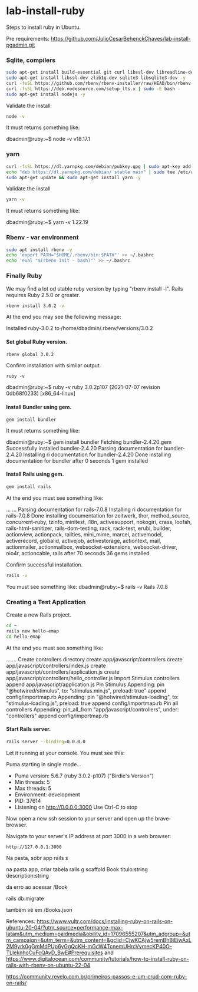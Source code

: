 # lab-install-ruby

Steps to install ruby in Ubuntu.

Pre requirements: https://github.com/JulioCesarBehenckChaves/lab-install-pgadmin.git

### Sqlite, compilers

```bash
sudo apt-get install build-essential git curl libssl-dev libreadline-dev zlib1g-dev autoconf bison build-essential libyaml-dev libreadline-dev libncurses5-dev libffi-dev libgdbm-dev -y
sudo apt-get install libssl-dev zlib1g-dev sqlite3 libsqlite3-dev -y
curl -fsSL https://github.com/rbenv/rbenv-installer/raw/HEAD/bin/rbenv-installer | bash
curl -fsSL https://deb.nodesource.com/setup_lts.x | sudo -E bash -
sudo apt-get install nodejs -y
```

Validate the install:

```bash
node -v
```

It must returns something like:

dbadmin@ruby:~$ node -v
v18.17.1

### yarn

```bash
curl -fsSL https://dl.yarnpkg.com/debian/pubkey.gpg | sudo apt-key add -
echo "deb https://dl.yarnpkg.com/debian/ stable main" | sudo tee /etc/apt/sources.list.d/yarn.list
sudo apt-get update && sudo apt-get install yarn -y
```

Validate the install

```bash
yarn -v
```

It must returns something like:

dbadmin@ruby:~$ yarn -v
1.22.19

### Rbenv - var environment

```bash
sudo apt install rbenv -y
echo 'export PATH="$HOME/.rbenv/bin:$PATH"' >> ~/.bashrc
echo 'eval "$(rbenv init - bash)"' >> ~/.bashrc
```

### Finally Ruby

We may find a lot od stable ruby version by typing "rbenv install -l". Rails requires Ruby 2.5.0 or greater.

```bash
rbenv install 3.0.2 -v
```

At the end you may see the following message:

Installed ruby-3.0.2 to /home/dbadmin/.rbenv/versions/3.0.2

#### Set global Ruby version.

```bash
rbenv global 3.0.2
```

Confirm installation with similar output.

```bahs
ruby -v
```

dbadmin@ruby:~$ ruby -v
ruby 3.0.2p107 (2021-07-07 revision 0db68f0233) [x86_64-linux]

#### Install Bundler using gem.

```bahs
gem install bundler
```

It must returns something like:

dbadmin@ruby:~$ gem install bundler
Fetching bundler-2.4.20.gem
Successfully installed bundler-2.4.20
Parsing documentation for bundler-2.4.20
Installing ri documentation for bundler-2.4.20
Done installing documentation for bundler after 0 seconds
1 gem installed

#### Install Rails using gem.

```bash
gem install rails
```

At the end you must see something like:

...
...
Parsing documentation for rails-7.0.8
Installing ri documentation for rails-7.0.8
Done installing documentation for zeitwerk, thor, method_source, concurrent-ruby, tzinfo, minitest, i18n, activesupport, nokogiri, crass, loofah, rails-html-sanitizer, rails-dom-testing, rack, rack-test, erubi, builder, actionview, actionpack, railties, mini_mime, marcel, activemodel, activerecord, globalid, activejob, activestorage, actiontext, mail, actionmailer, actionmailbox, websocket-extensions, websocket-driver, nio4r, actioncable, rails after 70 seconds
36 gems installed

Confirm successful installation.

```bash
rails -v
```

You must see something like:
dbadmin@ruby:~$ rails -v
Rails 7.0.8

### Creating a Test Application

Create a new Rails project.

```bash
cd ~
rails new hello-emap
cd hello-emap
```

At the end you must see something like:

...
...
Create controllers directory
      create  app/javascript/controllers
      create  app/javascript/controllers/index.js
      create  app/javascript/controllers/application.js
      create  app/javascript/controllers/hello_controller.js
Import Stimulus controllers
      append  app/javascript/application.js
Pin Stimulus
Appending: pin "@hotwired/stimulus", to: "stimulus.min.js", preload: true"
      append  config/importmap.rb
Appending: pin "@hotwired/stimulus-loading", to: "stimulus-loading.js", preload: true
      append  config/importmap.rb
Pin all controllers
Appending: pin_all_from "app/javascript/controllers", under: "controllers"
      append  config/importmap.rb

#### Start Rails server.

```bash
rails server --binding=0.0.0.0
```

Let it running at your console. You must see this:

Puma starting in single mode...
* Puma version: 5.6.7 (ruby 3.0.2-p107) ("Birdie's Version")
*  Min threads: 5
*  Max threads: 5
*  Environment: development
*  PID: 37614
* Listening on http://0.0.0.0:3000
Use Ctrl-C to stop

Now open a new ssh session to your server and open up the brave-browser.

Navigate to your server's IP address at port 3000 in a web browser:

```bash
http://127.0.0.1:3000
```

Na pasta, sobr app
rails s

na pasta app, criar tabela
rails g scaffold Book titulo:string description:string 

da erro ao acessar  /Book

rails db:migrate

também vê em /Books.json



References: https://www.vultr.com/docs/installing-ruby-on-rails-on-ubuntu-20-04/?utm_source=performance-max-latam&utm_medium=paidmedia&obility_id=17096555207&utm_adgroup=&utm_campaign=&utm_term=&utm_content=&gclid=CjwKCAjw5remBhBiEiwAxL2M9yrk0gGmMdPUp6yGgQcKH-mGcW4TcnemUHrcVvmecKP40O-TLleknhoCuFcQAvD_BwE#Prerequisites  and  https://www.digitalocean.com/community/tutorials/how-to-install-ruby-on-rails-with-rbenv-on-ubuntu-22-04

https://community.revelo.com.br/primeiros-passos-e-um-crud-com-ruby-on-rails/
